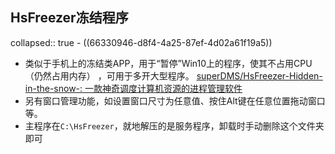 ## HsFreezer冻结程序
collapsed:: true
	- ((66330946-d8f4-4a25-87ef-4d02a61f19a5))
- 类似于手机上的冻结类APP，用于“暂停”Win10上的程序，使其不占用CPU（仍然占用内存） ，可用于多开大型程序。 [superDMS/HsFreezer-Hidden-in-the-snow-: 一款神奇调度计算机资源的进程管理软件](https://github.com/superDMS/HsFreezer-Hidden-in-the-snow-?tab=readme-ov-file)
- 另有窗口管理功能，如设置窗口尺寸为任意值、按住Alt键在任意位置拖动窗口等。
- 主程序在`C:\HsFreezer`，就地解压的是服务程序，卸载时手动删除这个文件夹即可